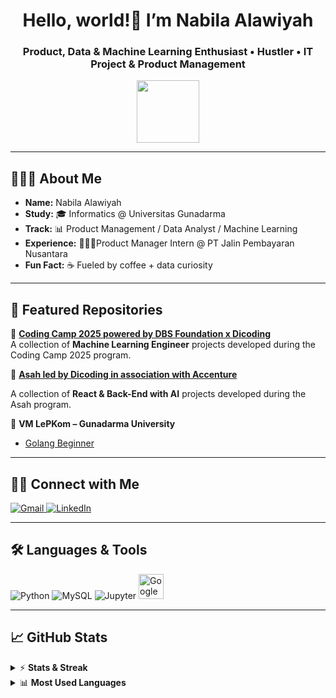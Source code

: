 <div align="center">
  <h1>Hello, world!👋 I’m <b>Nabila</b> Alawiyah</h1>
  <h3>Product, Data & Machine Learning Enthusiast • Hustler • IT Project & Product Management </h3>
  <img src="https://media.giphy.com/media/WUlplcMpOCEmTGBtBW/giphy.gif" width="100">
</div>

---

## 👨🏻‍💻 About Me
<ul>
  <li><b>Name:</b> Nabila Alawiyah</li>
  <li><b>Study:</b> 🎓 Informatics @ Universitas Gunadarma</li>
  <li><b>Track:</b> 📊 Product Management / Data Analyst / Machine Learning</li>
  <li><b>Experience:</b> 👩🏻‍💻Product Manager Intern @ PT Jalin Pembayaran Nusantara </li>
  <li><b>Fun Fact:</b> ☕ Fueled by coffee + data curiosity</li>
</ul>

---

## 📂 Featured Repositories  

🌟 **[Coding Camp 2025 powered by DBS Foundation x Dicoding](https://github.com/nabilalwyh/cc25-dicoding-machine-learning)**  
A collection of **Machine Learning Engineer** projects developed during the Coding Camp 2025 program.  

🌟 **[Asah led by Dicoding in association with Accenture](https://github.com/nabilalwyh/asah-dicoding-react)**

A collection of **React & Back-End with AI** projects developed during the Asah program.  

🌟 **VM LePKom – Gunadarma University**  
- [Golang Beginner](https://github.com/nabilalwyh/Golang-Beginner)  


---

## 🤝🏻 Connect with Me

<p>
  <a href="mailto:nabilaalawiyah.25@gmail.com" title="Gmail">
    <img src="https://img.icons8.com/fluency/48/gmail.png" alt="Gmail"/> 
  </a>
  <a href="https://www.linkedin.com/in/nabilaalawiyah" title="LinkedIn">
    <img src="https://img.icons8.com/color/48/linkedin.png" alt="LinkedIn"/> 
  </a>
</p>

---

## 🛠 Languages & Tools

<div>
  <img src="https://img.icons8.com/color/48/python.png" title="Python"/>
  <img src="https://img.icons8.com/fluency/48/mysql-logo.png" title="MySQL"/>
  <img src="https://img.icons8.com/fluency/48/jupyter.png" title="Jupyter"/>
  <img src="https://upload.wikimedia.org/wikipedia/commons/d/d0/Google_Colaboratory_SVG_Logo.svg" alt="Google Colab" width="40" height="40"/>
</div>

---

## 📈 GitHub Stats

<details>
  <summary>⚡ <strong>Stats & Streak</strong></summary>
  <img height="180em" src="https://github-readme-stats-eight-theta.vercel.app/api?username=nabilalwyh&show_icons=true&bg_color=eff1f5&text_color=4c4f69&icon_color=8839ef&title_color=179299&include_all_commits=true&count_private=true"/>
  <img height="180em" src="https://github-readme-streak-stats.herokuapp.com/?user=nabilalwyh&background=eff1f5&hide_border=true"/>
</details>

<details>
  <summary>📊 <strong>Most Used Languages</strong></summary>
  <img height="180em" src="https://github-readme-stats-eight-theta.vercel.app/api/top-langs/?username=nabilalwyh&layout=compact&langs_count=8&bg_color=eff1f5&text_color=4c4f69&icon_color=8839ef&title_color=179299"/>
</details>

